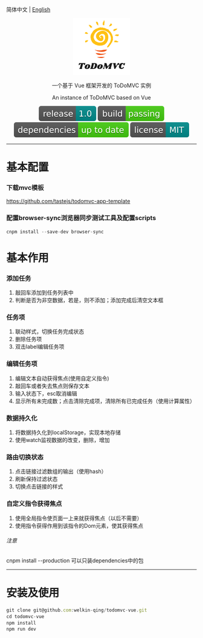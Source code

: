 简体中文 | [English](./README.zh-English.md) 

<div align="center">

![](https://github.com/welkin-qing/todomvc-vue/blob/master/img/mylogo.png)

一个基于 Vue 框架开发的 ToDoMVC 实例

An instance of ToDoMVC based on Vue

![](https://github.com/welkin-qing/todomvc-vue/blob/master/img/release-1.0-darkcyan.svg)
![](https://github.com/welkin-qing/todomvc-vue/blob/master/img/build-passing-brightgreen.svg)
![](https://github.com/welkin-qing/todomvc-vue/blob/master/img/dependencies-up%20to%20date-brightgreen.svg)
![](https://github.com/welkin-qing/todomvc-vue/blob/master/img/license-MIT-darkcyan.svg)

</div>

-----

# 基本配置
### 下载mvc模板
https://github.com/tastejs/todomvc-app-template
### 配置browser-sync浏览器同步测试工具及配置scripts

```js
cnpm install --save-dev browser-sync
```
# 基本作用
###  添加任务
1. 敲回车添加到任务列表中
2. 判断是否为非空数据，若是，则不添加；添加完成后清空文本框

### 任务项
1. 联动样式，切换任务完成状态
2. 删除任务项
3. 双击label编辑任务项

### 编辑任务项
1. 编辑文本自动获得焦点(使用自定义指令)
2. 敲回车或者失去焦点则保存文本
3. 输入状态下，esc取消编辑
4. 显示所有未完成数；点击清除完成项，清除所有已完成任务（使用计算属性）

### 数据持久化
1. 将数据持久化到localStorage，实现本地存储
2. 使用watch监视数据的改变，删除，增加

### 路由切换状态
1. 点击链接过滤数组的输出（使用hash）
2. 刷新保持过滤状态
3. 切换点击链接的样式

### 自定义指令获得焦点
1. 使用全局指令使页面一上来就获得焦点（以后不需要）
2. 使用指令获得作用到该指令的Dom元素，使其获得焦点

###### 注意
cnpm install --production 可以只装dependencies中的包

-----

# 安装及使用
```js
git clone git@github.com:welkin-qing/todomvc-vue.git
cd todomvc-vue
npm install
npm run dev
```